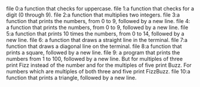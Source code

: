 file 0:a function that checks for uppercase.
file 1:a function that checks for a digit (0 through 9).
file 2:a function that multiplies two integers.
file 3:a function that prints the numbers, from 0 to 9, followed by a new line.
file 4: a function that prints the numbers, from 0 to 9, followed by a new line.
file 5:a function that prints 10 times the numbers, from 0 to 14, followed by a new line.
file 6: a function that draws a straight line in the terminal.
file 7:a function that draws a diagonal line on the terminal.
file 8:a function that prints a square, followed by a new line.
file 9: a program that prints the numbers from 1 to 100, followed by a new line. But for multiples of three print Fizz instead of the number and for the multiples of five print Buzz. For numbers which are multiples of both three and five print FizzBuzz.
file 10:a function that prints a triangle, followed by a new line.